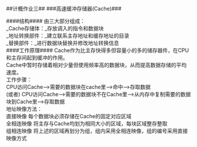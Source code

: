 ##计概作业三##
###高速缓冲存储器(Cache)###
  
####结构####
由三大部分组成：  
_Cache存储体：_存放调入的指令和数据块  
_地址转换部件：_建立联系主存地址和缓存地址的目录  
_替换部件：_进行数据块替换并修改地址转换信息  
####工作原理####
Cache作为比主存快得多但容量小的多的储存器件，在CPU和主存间起到缓冲的作用。  
Cache中暂时存储着相对少量但使用频率高的数据块，从而提高数据存储的平均速度。  
工作步骤：  
CPU访问Cache——>需要的数据块在cache里——>命中——>存取数据  
(或者) CPU访问Cache——>需要的数据块不在Cache里——>从内存中复制需要的数据块到Cache里——>存取数据  
地址映像方法：  
直接映像 每个数据块必须存储在Cache的固定对应区域  
全相连映像 将主存与Cache均划为相同大小的区域，每块区域整存整取  
组相连映像 将上述的区域再划分为组，组内采用全相连映像，组的编号采用直接映像方式